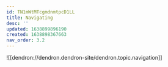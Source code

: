 ```yaml
---
id: TN1mWtMTcgmdnmtpcD1LL
title: Navigating
desc: ''
updated: 1638899896190
created: 1638898367663
nav_order: 3.2
---
```


![[dendron://dendron.dendron-site/dendron.topic.navigation]]
